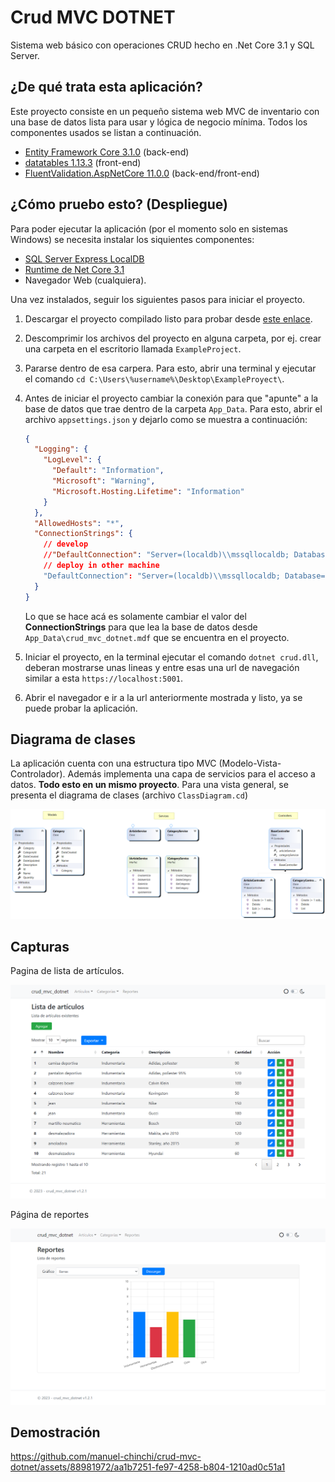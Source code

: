 # Crud MVC DOTNET

Sistema web básico con operaciones CRUD hecho en .Net Core 3.1 y SQL Server.

## ¿De qué trata esta aplicación?

Este proyecto consiste en un pequeño sistema web MVC de inventario con una base de datos 
lista para usar y lógica de negocio mínima. 
Todos los componentes usados se listan a continuación.

  - [Entity Framework Core 3.1.0](https://www.nuget.org/packages/Microsoft.EntityFrameworkCore/3.1.0) (back-end)
  - [datatables 1.13.3](https://datatables.net/) (front-end)
  - [FluentValidation.AspNetCore 11.0.0](https://www.nuget.org/packages/FluentValidation.AspNetCore/11.0.0) (back-end/front-end)

## ¿Cómo pruebo esto? (Despliegue)

Para poder ejecutar la aplicación (por el momento solo en sistemas Windows) se necesita instalar los 
siquientes componentes:

  - [SQL Server Express LocalDB](https://learn.microsoft.com/en-us/sql/database-engine/configure-windows/sql-server-express-localdb?view=sql-server-ver16)
  - [Runtime de Net Core 3.1](https://dotnet.microsoft.com/en-us/download/dotnet/3.1)
  - Navegador Web (cualquiera).

Una vez instalados, seguir los siguientes pasos para iniciar el proyecto.

  1. Descargar el proyecto compilado listo para probar desde [este enlace](https://github.com/manuel-chinchi/crud-mvc-dotnet/releases/tag/release/crud_mvc_dotnet_v1.0.zip).

  2. Descomprimir los archivos del proyecto en alguna carpeta, por ej. crear una carpeta
  en el escritorio llamada `ExampleProject`.
  
  3. Pararse dentro de esa carpera. Para esto, abrir una terminal y ejecutar el 
  comando `cd C:\Users\%username%\Desktop\ExampleProyect\`.
  
  4. Antes de iniciar el proyecto cambiar la conexión para que "apunte" a la base de datos
  que trae dentro de la carpeta `App_Data`. Para esto, abrir el archivo `appsettings.json`
  y dejarlo como se muestra a continuación:
      ```json
      {
        "Logging": {
          "LogLevel": {
            "Default": "Information",
            "Microsoft": "Warning",
            "Microsoft.Hosting.Lifetime": "Information"
          }
        },
        "AllowedHosts": "*",
        "ConnectionStrings": {
          // develop
          //"DefaultConnection": "Server=(localdb)\\mssqllocaldb; Database=crud_mvc_dotnet; Trusted_Connection=True;"
          // deploy in other machine
          "DefaultConnection": "Server=(localdb)\\mssqllocaldb; Database=crud_mvc_dotnet; Trusted_Connection=True; AttachDbFilename=|DataDirectory|\\App_Data\\crud_mvc_dotnet.mdf"
        }
      }
      ```  
      Lo que se hace acá es solamente cambiar el valor del **ConnectionStrings** para que lea
      la base de datos desde `App_Data\crud_mvc_dotnet.mdf` que se encuentra en el proyecto.
  
  5. Iniciar el proyecto, en la terminal ejecutar el comando `dotnet crud.dll`, deberan 
  mostrarse unas lineas y entre esas una url de navegación similar a esta `https://localhost:5001`.

  6. Abrir el navegador e ir a la url anteriormente mostrada y listo, ya se puede probar
  la aplicación.

## Diagrama de clases

La aplicación cuenta con una estructura tipo MVC (Modelo-Vista-Controlador). Además implementa 
una capa de servicios para el acceso a datos. **Todo esto en un mismo proyecto**. 
Para una vista general, se presenta el diagrama de clases (archivo `ClassDiagram.cd`)

![](Resources/Images/ClassDiagram.png)

## Capturas

Pagina de lista de artículos.

<p align="center">
  <img src="Resources/Images/article-list-page.png">
</p>

Página de reportes

<p>
  <img src="Resources/Images/report-page.png" alt="">
</p>


## Demostración

<!-- https://user-images.githubusercontent.com/88981972/233879807-b1d2f422-6fdb-4d00-b366-6c6c44391dc6.mp4 -->
https://github.com/manuel-chinchi/crud-mvc-dotnet/assets/88981972/aa1b7251-fe97-4258-b804-1210ad0c51a1
